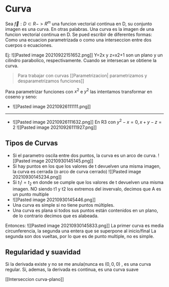# Curva
Sea $\vec f :D \subset R -> R^m$ una funcion vectorial continua en D, su conjunto imagen es una curva.
En otras palabras. Una curva es la imagen de una funcion vectorial continua en D.
Se pued escribir de diferentes formas: Como una ecuacion parametrizada o como una interseccion entre dos cuerpos o ecuaciones.

Ej: ![[Pasted image 20210922151652.png]]
 Y=2x y z=x2+1 son un plano y un cilindro parabolico, respectivamente. Cuando se intersecan se obtiene la curva.
 
 > Para trabajar con curvas [[Parametrizacion| parametrizamos y desparametrizamos funciones]]
 
 Para parametrizar funciones con $x^2$ e $y^2$ las intentamos transformar en coseno y seno:
 - ![[Pasted image 20210926111111.png]]
 ---
 - ![[Pasted image 20210926111632.png]]
 En R3
 con $y^2-x=0, x+y-z=2$
 ![[Pasted image 20210926111927.png]]
 
 
 ## Tipos de Curvas
- Si el parametro oscila entre dos puntos, la curva es un arco de curva. 
 ![[Pasted image 20210930145145.png]]
- Si hay puntos en los que los valores de t devuelven una misma imagen, la curva es cerrada (o arco de curva cerrado)
 ![[Pasted image 20210930145234.png]]
- Si $t_1!=t_2$ en donde se cumple que los valores de t devuelven una misma imagen. NO siendo t1 y t2 los extremos del invervalo, decimos que A es un punto multiple
- ![[Pasted image 20210930145446.png]]
- Una curva es simple si no tiene puntos múltiples.
- Una curva es plana si todos sus puntos están contenidos en un plano, de lo contrario decimos que es alabeada.


 Entonces: 
 ![[Pasted image 20210930145833.png]]
 La primer curva es media circunferencia, la segunda una entera que se superpone al inicio/final
 La segunda son dos vueltas, por lo que es de punto multiple, no es simple.
 
 ## Regularidad y suavidad
 Si la derivada existe y no se me anula(nunca es $(0,0,0)$ , es una curva regular.
 Si, ademas, la derivada es continua, es una curva suave
 
 
 [[Interseccion curva-plano]]

 